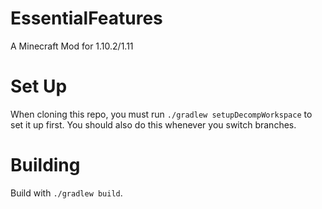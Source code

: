 # EssentialFeatures
A Minecraft Mod for 1.10.2/1.11

# Set Up
When cloning this repo, you must run `./gradlew setupDecompWorkspace` to set it up first.
You should also do this whenever you switch branches.

# Building
Build with `./gradlew build`.
